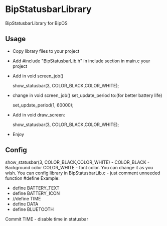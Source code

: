 # BipStatusbarLibrary
BipStatusbarLibrary for BipOS
## Usage
- Copy library files to your project
- Add #include "BipStatusbarLib.h" in include section in main.c your project
- Add in void screen_job()

	show_statusbar(3, COLOR_BLACK,COLOR_WHITE);  

- change in  void screen_job() set_update_period to:(for better battery life) 

	set_update_period(1, 60000); 

- Add in void draw_screen:

	show_statusbar(3, COLOR_BLACK,COLOR_WHITE); 

- Enjoy 
## Config
show_statusbar(3, COLOR_BLACK,COLOR_WHITE) - COLOR_BLACK - Background color  COLOR_WHITE - font color. You can change it as you wish.
You can config  library in BipStatusbarLib.c - just comment unneeded function #define
Example:
- define BATTERY_TEXT
- define BATTERY_ICON
- //define TIME
- define DATA
- define BLUETOOTH

Commit TIME - disable time in statusbar